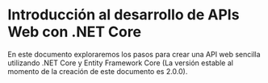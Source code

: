 # Introducción al desarrollo de APIs Web con .NET Core

En este documento exploraremos los pasos para crear una API web sencilla utilizando .NET Core y Entity Framework Core \(La versión estable al momento de la creación de este documento es 2.0.0\).

